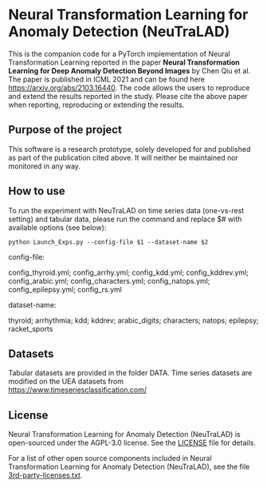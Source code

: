 # Neural Transformation Learning for Anomaly Detection (NeuTraLAD)

This is the companion code for a PyTorch implementation of Neural Transformation Learning reported in the paper
**Neural Transformation Learning for Deep Anomaly Detection Beyond Images** by Chen Qiu et al. 
The paper is published in ICML 2021 and can be found here https://arxiv.org/abs/2103.16440. 
The code allows the users to reproduce and extend the results reported in the study. Please cite the
above paper when reporting, reproducing or extending the results.

## Purpose of the project

This software is a research prototype, solely developed for and published as
part of the publication cited above. It will neither be maintained nor monitored in any way.

## How to use

To run the experiment with NeuTraLAD on time series data (one-vs-rest setting) and tabular data, please run the command and replace \$# with available options (see below): 

```
python Launch_Exps.py --config-file $1 --dataset-name $2 
```

config-file: 

config_thyroid.yml; config_arrhy.yml; config_kdd.yml; config_kddrev.yml; config_arabic.yml; config_characters.yml; config_natops.yml; config_epilepsy.yml; config_rs.yml

dataset-name: 

thyroid; arrhythmia; kdd; kddrev; arabic_digits; characters; natops; epilepsy; racket_sports

## Datasets

Tabular datasets are provided in the folder DATA. Time series datasets are modified on the UEA datasets from https://www.timeseriesclassification.com/

## License

Neural Transformation Learning for Anomaly Detection (NeuTraLAD) is open-sourced under the AGPL-3.0 license. See the
[LICENSE](LICENSE) file for details.

For a list of other open source components included in Neural Transformation Learning for Anomaly Detection (NeuTraLAD), see the
file [3rd-party-licenses.txt](3rd-party-licenses.txt).